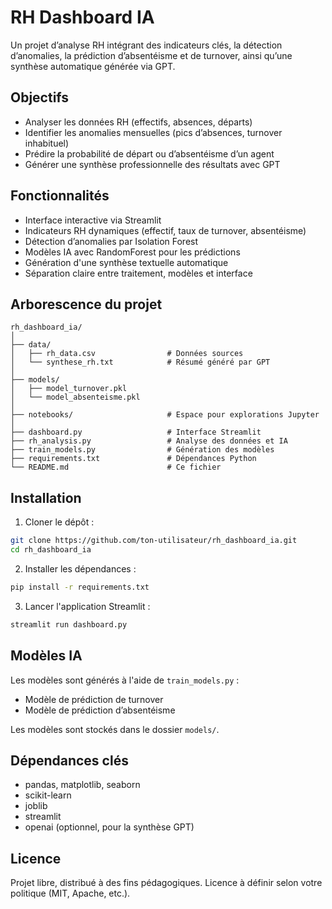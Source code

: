 # RH Dashboard IA

Un projet d’analyse RH intégrant des indicateurs clés, la détection d’anomalies, la prédiction d’absentéisme et de turnover, ainsi qu’une synthèse automatique générée via GPT.

## Objectifs

- Analyser les données RH (effectifs, absences, départs)
- Identifier les anomalies mensuelles (pics d’absences, turnover inhabituel)
- Prédire la probabilité de départ ou d’absentéisme d’un agent
- Générer une synthèse professionnelle des résultats avec GPT

## Fonctionnalités

- Interface interactive via Streamlit
- Indicateurs RH dynamiques (effectif, taux de turnover, absentéisme)
- Détection d’anomalies par Isolation Forest
- Modèles IA avec RandomForest pour les prédictions
- Génération d'une synthèse textuelle automatique
- Séparation claire entre traitement, modèles et interface

## Arborescence du projet

```
rh_dashboard_ia/
│
├── data/
│   ├── rh_data.csv                # Données sources
│   └── synthese_rh.txt            # Résumé généré par GPT
│
├── models/
│   ├── model_turnover.pkl
│   └── model_absenteisme.pkl
│
├── notebooks/                     # Espace pour explorations Jupyter
│
├── dashboard.py                   # Interface Streamlit
├── rh_analysis.py                 # Analyse des données et IA
├── train_models.py                # Génération des modèles
├── requirements.txt               # Dépendances Python
└── README.md                      # Ce fichier
```

## Installation

1. Cloner le dépôt :
```bash
git clone https://github.com/ton-utilisateur/rh_dashboard_ia.git
cd rh_dashboard_ia
```

2. Installer les dépendances :
```bash
pip install -r requirements.txt
```

3. Lancer l'application Streamlit :
```bash
streamlit run dashboard.py
```

## Modèles IA

Les modèles sont générés à l'aide de `train_models.py` :
- Modèle de prédiction de turnover
- Modèle de prédiction d’absentéisme

Les modèles sont stockés dans le dossier `models/`.

## Dépendances clés

- pandas, matplotlib, seaborn
- scikit-learn
- joblib
- streamlit
- openai (optionnel, pour la synthèse GPT)

## Licence

Projet libre, distribué à des fins pédagogiques. Licence à définir selon votre politique (MIT, Apache, etc.).
